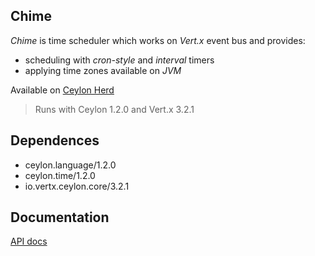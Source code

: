 ## Chime

_Chime_ is time scheduler which works on _Vert.x_ event bus and provides:  

* scheduling with _cron-style_ and _interval_ timers  
* applying time zones available on _JVM_  

Available on [Ceylon Herd](https://herd.ceylon-lang.org/modules/herd.schedule.chime)

>Runs with Ceylon 1.2.0 and Vert.x 3.2.1

 
## Dependences

* ceylon.language/1.2.0  
* ceylon.time/1.2.0  
* io.vertx.ceylon.core/3.2.1


## Documentation
[API docs](https://modules.ceylon-lang.org/repo/1/herd/schedule/chime/0.1.0/module-doc/api/index.html)


